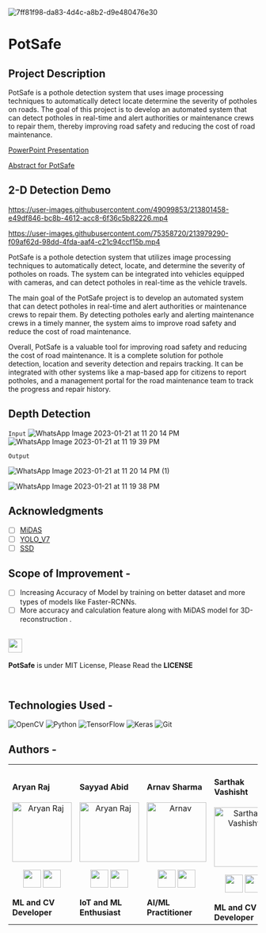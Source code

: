 ![7ff81f98-da83-4d4c-a8b2-d9e480476e30](https://user-images.githubusercontent.com/104159721/213873414-6c308628-21cf-4bb5-82e7-d3f4487c4a62.jpg)

# PotSafe

## Project Description

PotSafe is a pothole detection system that uses image processing techniques to automatically detect locate determine the severity of potholes on roads. 
The goal of this project is to develop an automated system that can detect potholes in real-time and alert authorities or maintenance crews to repair them, thereby improving road safety and reducing the cost of road maintenance.

[PowerPoint Presentation](https://www.canva.com/design/DAFYPK2ob9A/4Vdlhqb3l4T-TpAnzGgBOQ/view?utm_content=DAFYPK2ob9A&utm_campaign=designshare&utm_medium=link2&utm_source=sharebutton)

[Abstract for PotSafe](https://github.com/aryanraj2713/Potsafe/files/10529121/Abstract_PotSafe_AryanRaj.pdf)





## 2-D Detection Demo


https://user-images.githubusercontent.com/49099853/213801458-e49df846-bc8b-4612-acc8-6f36c5b82226.mp4










https://user-images.githubusercontent.com/75358720/213979290-f09af62d-98dd-4fda-aaf4-c21c94ccf15b.mp4



PotSafe is a pothole detection system that utilizes image processing techniques to automatically detect, locate, and determine the severity of potholes on roads. The system can be integrated into vehicles equipped with cameras, and can detect potholes in real-time as the vehicle travels.

The main goal of the PotSafe project is to develop an automated system that can detect potholes in real-time and alert authorities or maintenance crews to repair them. By detecting potholes early and alerting maintenance crews in a timely manner, the system aims to improve road safety and reduce the cost of road maintenance.

Overall, PotSafe is a valuable tool for improving road safety and reducing the cost of road maintenance. It is a complete solution for pothole detection, location and severity detection and repairs tracking. It can be integrated with other systems like a map-based app for citizens to report potholes, and a management portal for the road maintenance team to track the progress and repair history.


## Depth Detection
``` Input ```
![WhatsApp Image 2023-01-21 at 11 20 14 PM](https://user-images.githubusercontent.com/75358720/213880547-341025a2-f65b-4ccb-b2e3-750cbf373618.jpeg)
![WhatsApp Image 2023-01-21 at 11 19 39 PM](https://user-images.githubusercontent.com/75358720/213880591-a891d861-51da-4561-95a6-cf2ad3ea2c7e.jpeg)




``` Output ```



![WhatsApp Image 2023-01-21 at 11 20 14 PM (1)](https://user-images.githubusercontent.com/75358720/213880552-0a4f0e33-3fc9-4611-9444-7135f37f5866.jpeg)

![WhatsApp Image 2023-01-21 at 11 19 38 PM](https://user-images.githubusercontent.com/75358720/213880642-90c4a9ad-ddb9-4103-9d8f-da76795d8e27.jpeg)




## Acknowledgments 

- [ ] [MiDAS ](https://github.com/isl-org/MiDaS)
- [ ] [YOLO_V7](https://github.com/WongKinYiu/yolov7)
- [ ] [SSD](https://github.com/amdegroot/ssd.pytorch)

## Scope of Improvement -
- [ ] Increasing Accuracy of Model by training on better dataset and more types of models like Faster-RCNNs.
- [ ] More accuracy and calculation feature along with MiDAS model for 3D-reconstruction .

 <div align="left">
 <p>
 <br>
   <img src="https://img.shields.io/badge/License-MIT-yellow.svg?logo=Microsoft%20Word&style=for-the-badge" height="28"/><br>
   <br><strong>PotSafe</strong> is under MIT License, Please Read the <strong>LICENSE</strong>
  <p>
 </div>
 <br>
 
 
 ## Technologies Used -
![OpenCV](https://img.shields.io/badge/opencv-%23white.svg?style=for-the-badge&logo=opencv&logoColor=white)
![Python](https://img.shields.io/badge/python-3670A0?style=for-the-badge&logo=python&logoColor=ffdd54)
![TensorFlow](https://img.shields.io/badge/TensorFlow-%23FF6F00.svg?style=for-the-badge&logo=TensorFlow&logoColor=white)
![Keras](https://img.shields.io/badge/Keras-%23D00000.svg?style=for-the-badge&logo=Keras&logoColor=white)
![Git](https://img.shields.io/badge/git-%23F05033.svg?style=for-the-badge&logo=git&logoColor=white)

 
## Authors  -
<div align="left"> 
  <table>
<tr align="left">
 <td>

#### Aryan Raj
<p align="center">
<img src = "https://avatars.githubusercontent.com/u/75358720?v=4"  height="120" alt="Aryan Raj">
</p>
<p align="center">
<a href = "https://github.com/aryanraj2713"><img src = "http://www.iconninja.com/files/241/825/211/round-collaboration-social-github-code-circle-network-icon.svg" width="36" height = "36"/></a>
<a href = "https://www.linkedin.com/in/aryan-raj-3a68b39a/">
<img src = "http://www.iconninja.com/files/863/607/751/network-linkedin-social-connection-circular-circle-media-icon.svg" width="36" height="36"/>
</a>
</p>
 <strong>ML and CV Developer<strong>
</td>


 <td>

#### Sayyad Abid
<p align="center">
<img src = "https://avatars.githubusercontent.com/u/49099853?v=4"  height="120" alt="Aryan Raj">
</p>
<p align="center">
<a href = "https://github.com/abid-sayyad"><img src = "http://www.iconninja.com/files/241/825/211/round-collaboration-social-github-code-circle-network-icon.svg" width="36" height = "36"/></a>
<a href = "https://www.linkedin.com/in/abidarian/">
<img src = "http://www.iconninja.com/files/863/607/751/network-linkedin-social-connection-circular-circle-media-icon.svg" width="36" height="36"/>
</a>
</p>
 <strong>IoT and ML Enthusiast<strong>


   

 <td>

#### Arnav Sharma
<p align="center">
<img src = "https://media.licdn.com/dms/image/D5603AQEwVJY6AB4xUg/profile-displayphoto-shrink_400_400/0/1671472367861?e=1679529600&v=beta&t=3clepXeqTbEAiorR1_kdwIsWiyo05Td9jyeXMDtW2wc"  height="120" alt="Arnav">
</p>
<p align="center">
<a href = "https://github.com/Arnav131003"><img src = "http://www.iconninja.com/files/241/825/211/round-collaboration-social-github-code-circle-network-icon.svg" width="36" height = "36"/></a>
<a href = "https://www.linkedin.com/in/arnav-sharma-027a21204/">
<img src = "http://www.iconninja.com/files/863/607/751/network-linkedin-social-connection-circular-circle-media-icon.svg" width="36" height="36"/>
</a>
</p>
 <strong>AI/ML Practitioner<strong>
</td>
  <td>
  
#### Sarthak Vashisht
<p align="center">
<img src = "https://avatars.githubusercontent.com/u/104159721?v=4"  height="120" alt="Sarthak Vashisht">
</p>
<p align="center">
<a href = "https://github.com/sarthak0025"><img src = "http://www.iconninja.com/files/241/825/211/round-collaboration-social-github-code-circle-network-icon.svg" width="36" height = "36"/></a>
<a href = "https://github.com/sarthak0025">
<img src = "http://www.iconninja.com/files/863/607/751/network-linkedin-social-connection-circular-circle-media-icon.svg" width="36" height="36"/>
</a>
</p>
 <strong>ML and CV Developer<strong>
</td>

 <td>

#### Nitish Chaturvedi
<p align="center">
<img src = "https://avatars.githubusercontent.com/u/85406812?v=4"  height="120" alt="Nitish Chaturvedi">
</p>
<p align="center">
<a href = "https://github.com/waterupto"><img src = "http://www.iconninja.com/files/241/825/211/round-collaboration-social-github-code-circle-network-icon.svg" width="36" height = "36"/></a>
<a href = "https://www.linkedin.com/in/waterupto/">
<img src = "http://www.iconninja.com/files/863/607/751/network-linkedin-social-connection-circular-circle-media-icon.svg" width="36" height="36"/>
</a>
</p>
 <strong>ML Enthusiast<strong>


   

 <td>
